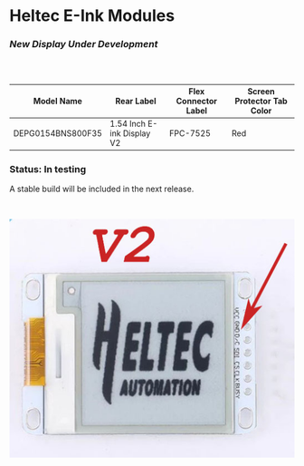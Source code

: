 # Heltec E-Ink Modules
### *New Display Under Development*

## 
<br />

|	Model Name			|	Rear Label					|	Flex Connector Label	|	Screen Protector Tab Color	|
|-----------------------|-------------------------------|---------------------------|-------------------------------|
|	DEPG0154BNS800F35	|	1.54 Inch E-ink Display V2	|	FPC-7525				|	Red							|

### Status: In testing
A stable build will be included in the next release.

<br />

![Image of DEPG0154BNS800F35](docs/Identification/DEPG0154BNS800F35-Front.jpg)